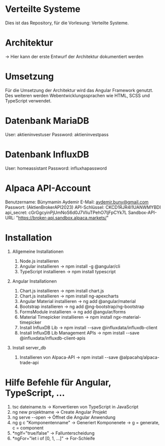 # Verteilte Systeme
Dies ist das Repository, für die Vorlesung: Verteilte Systeme.

# Architektur
-> Hier kann der erste Entwurf der Architektur dokumentiert werden

# Umsetzung
Für die Umsetzung der Architektur wird das Angular Framework genutzt.
Des weiteren werden Webentwicklungssprachen wie HTML, SCSS und TypeScript verwendet.

# Datenbank MariaDB
User: aktieninvestuser
Password: aktieninvestpass

# Datenbank InfluxDB
User: homeassistant
Password: influxhapassword

# Alpaca API-Account
Benutzername: Bünymamin Aydemir
E-Mail: aydemir.buny@gmail.com
Passwort: (AktienBrokerAPI2023)
API-Schlüssel: CKCD1RJR4I1UANWMYBDI
api_secret: cGrGgcyinPjUmNoS6d0J7VliuTPehO7IjFpCYk7L
Sandbox-API-URL: "https://broker-api.sandbox.alpaca.markets/"

# Installation
1. Allgemeine Installationen
    1. Node.js installieren
    2. Angular installieren                   -> npm install -g @angular/cli
    3. TypeScript installieren                -> npm install typescript

2. Angular Installationen
    1. Chart.js installieren                  -> npm install chart.js
    2. Chart.js installieren                  -> npm install ng-apexcharts
    3. Angular Material installieren          -> ng add @angular/material
    4. Bootstrap installieren                 -> ng add @ng-bootstrap/ng-bootstrap
    5. FormsModule installieren               -> ng add @angular/forms
    6. Material Timepicker installieren       -> npm install ngx-material-timepicker
    7. Install InfluxDB Lib                   -> npm install --save @influxdata/influxdb-client
    8. Install InfluxDB Lib Management APIs   -> npm install --save @influxdata/influxdb-client-apis

3. Install server_db
    1. Installieren von Alpaca-API            -> npm install --save @alpacahq/alpaca-trade-api

# Hilfe Befehle für Angular, TypeScript, ...
1. tsc dateiname.ts -> Konvertieren von TypeScript in JavaScript
2. ng new projektname -> Create Angular Projekt
3. ng serve --open -> Öffnet die Angular Anwendung
4. ng g c "Komponentenname" -> Generiert Komponenete -> g = generate, c = component
5. *ngIf="true/false" -> Fallunterscheidung
6. *ngFor="let i of [0, 1, ...]" -> For-Schleife
